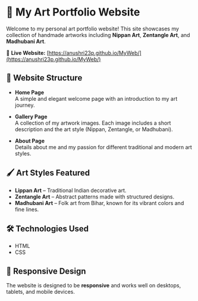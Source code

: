 # 🎨 My Art Portfolio Website

Welcome to my personal art portfolio website! This site showcases my collection of handmade artworks including **Nippan Art**, **Zentangle Art**, and **Madhubani Art**.

🔗 **Live Website:** [https://anushri23p.github.io/MyWeb/](https://anushri23p.github.io/MyWeb/)

## 📁 Website Structure

- **Home Page**  
  A simple and elegant welcome page with an introduction to my art journey.

- **Gallery Page**  
  A collection of my artwork images. Each image includes a short description and the art style (Nippan, Zentangle, or Madhubani).

- **About Page**  
  Details about me and my passion for different traditional and modern art styles.

## 🖌️ Art Styles Featured

- **Lippan Art** – Traditional Indian decorative art.  
- **Zentangle Art** – Abstract patterns made with structured designs.  
- **Madhubani Art** – Folk art from Bihar, known for its vibrant colors and fine lines.

## 🛠️ Technologies Used

- HTML  
- CSS  

## 📱 Responsive Design

The website is designed to be **responsive** and works well on desktops, tablets, and mobile devices.
